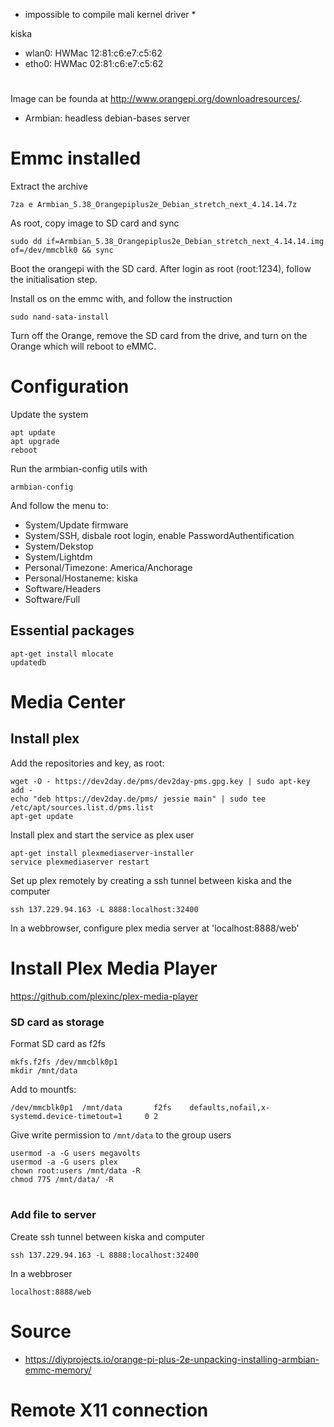 * impossible to compile mali kernel driver *


kiska
* wlan0: HWMac 12:81:c6:e7:c5:62
* etho0: HWMac 02:81:c6:e7:c5:62
# 

Image can be founda at http://www.orangepi.org/downloadresources/.
* Armbian: headless debian-bases server

# Emmc installed
Extract the archive
```
7za e Armbian_5.38_Orangepiplus2e_Debian_stretch_next_4.14.14.7z
```
As root, copy image to SD card and sync
```
sudo dd if=Armbian_5.38_Orangepiplus2e_Debian_stretch_next_4.14.14.img of=/dev/mmcblk0 && sync
```
Boot the orangepi with the SD card. After login as root (root:1234), follow the initialisation step.

Install os on the emmc with, and follow the instruction
```
sudo nand-sata-install
```
Turn off the Orange, remove the SD card from the drive, and turn on the Orange which will reboot to eMMC.

# Configuration
Update the system
```
apt update
apt upgrade
reboot
```
Run the armbian-config utils with
```
armbian-config
```
And follow the menu to:
* System/Update firmware
* System/SSH, disbale root login, enable PasswordAuthentification
* System/Dekstop
* System/Lightdm
* Personal/Timezone: America/Anchorage
* Personal/Hostaneme: kiska
* Software/Headers
* Software/Full



## Essential packages
```
apt-get install mlocate
updatedb
```


# Media Center
## Install plex
Add the repositories and key, as root:
```
wget -O - https://dev2day.de/pms/dev2day-pms.gpg.key | sudo apt-key add -
echo "deb https://dev2day.de/pms/ jessie main" | sudo tee /etc/apt/sources.list.d/pms.list
apt-get update
```
Install plex and start the service as plex user
```
apt-get install plexmediaserver-installer
service plexmediaserver restart
```
Set up plex remotely by creating a ssh tunnel between kiska and the computer
```
ssh 137.229.94.163 -L 8888:localhost:32400
```
In a webbrowser, configure plex media server at 'localhost:8888/web'

# Install Plex Media Player
https://github.com/plexinc/plex-media-player

### SD card as storage
Format SD card as f2fs
```
mkfs.f2fs /dev/mmcblk0p1 
mkdir /mnt/data
```
Add to mountfs:
```
/dev/mmcblk0p1  /mnt/data       f2fs    defaults,nofail,x-systemd.device-timetout=1     0 2
```


Give write permission to `/mnt/data` to the group users
```
usermod -a -G users megavolts
usermod -a -G users plex
chown root:users /mnt/data -R
chmod 775 /mnt/data/ -R
```

#




### Add file to server
Create ssh tunnel between kiska and computer
```
ssh 137.229.94.163 -L 8888:localhost:32400
```
In a webbroser
```
localhost:8888/web
```


# Source
* https://diyprojects.io/orange-pi-plus-2e-unpacking-installing-armbian-emmc-memory/

# Remote X11 connection

